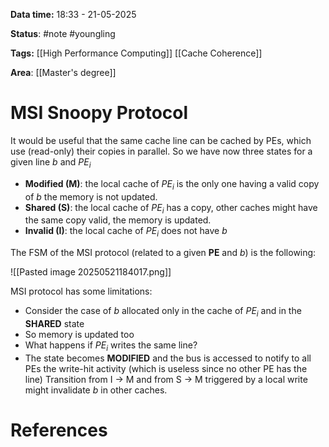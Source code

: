**Data time:** 18:33 - 21-05-2025

**Status**: #note #youngling 

**Tags:** [[High Performance Computing]] [[Cache Coherence]]

**Area**: [[Master's degree]]
# MSI Snoopy Protocol

It would be useful that the same cache line can be cached by PEs, which use (read-only) their copies in parallel. So we have now three states for a given line $b$ and $PE_i$
- **Modified (M)**: the local cache of $PE_i$ is the only one having a valid copy of $b$ the memory is not updated.
- **Shared (S)**: the local cache of $PE_i$ has a copy, other caches might have the same copy valid, the memory is updated.
- **Invalid (I)**: the local cache of $PE_i$ does not have $b$

The FSM of the MSI protocol (related to a given **PE** and $b$) is the following:

![[Pasted image 20250521184017.png]]

MSI protocol has some limitations:
- Consider the case of $b$ allocated only in the cache of $PE_i$ and in the **SHARED** state
- So memory is updated too
- What happens if $PE_i$ writes the same line?
- The state becomes **MODIFIED** and the bus is accessed to notify to all PEs the write-hit activity (which is useless since no other PE has the line)
Transition from I -> M and from S -> M triggered by a local write might invalidate $b$ in other caches.

# References